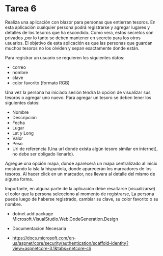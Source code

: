 # Tarea 6

Realiza una aplicación con blazor para personas que entierran tesoros. En esta aplicación cualquier persona podrá registrarse y agregar lugares y detalles de los tesoros que ha escondido. Como vera, estos secretos son privados ,por lo tanto se deben mantener en secreto para los otros usuarios. El objetivo de esta aplicación es que las personas que guardan muchos tesoros no los olviden y sepan exactamente donde están.

Para registrar un usuario se requieren los siguientes datos:

- correo
- nombre
- clave
- color favorito (formato RGB)

Una vez la persona ha iniciado sesión tendra la opcion de visualizar sus tesoros o agregar uno nuevo. Para agregar un tesoro se deben tener los siguientes datos:

- Nombre
- Descripción
- Fecha
- Lugar
- Lat y Long
- Valor
- Peso
- Url de referencia (Una url donde exista algún tesoro similar en internet), no debe ser obligado llenarlo).

Agregue una opción mapa, donde aparecerá un mapa centralizado al inicio mostrando la isla la hispaniola, donde aparecerán los marcadores de los tesoros. Al hacer click en un marcador, nos llevara al detalle del mismo de alguna forma.

Importante, en alguna parte de la aplicación debe resaltarse (visualizarse) el color que la persona selecciono al momento de registrarse, La persona puede luego de haberse registrado, cambiar su clave, su color favorito o su nombre.

- dotnet add package Microsoft.VisualStudio.Web.CodeGeneration.Design

- Documentacion Necesaria
- <https://docs.microsoft.com/en-us/aspnet/core/security/authentication/scaffold-identity?view=aspnetcore-3.1&tabs=netcore-cli>
